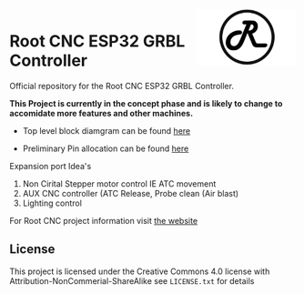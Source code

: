 <img align="right" width=175 src="Media/R_Logo.png" />

# Root CNC ESP32 GRBL Controller

Official repository for the Root CNC ESP32 GRBL Controller. 

**This Project is currently in the concept phase and is likely to change to accomidate more features and other machines.**

- Top level block diamgram can be found [here](Concept_Idea.svg)

- Preliminary Pin allocation can be found [here](ESP32_ROOT_4_PINOUT.xlsx) 

Expansion port Idea's 
1. Non Cirital Stepper motor control IE ATC movement
2. AUX CNC controller (ATC Release, Probe clean (Air blast) 
3. Lighting control


For Root CNC project information 
visit [the website](https://rootcnc.com)

## License

This project is licensed under the Creative Commons 4.0 license with 
Attribution-NonCommerial-ShareAlike see `LICENSE.txt` for details
